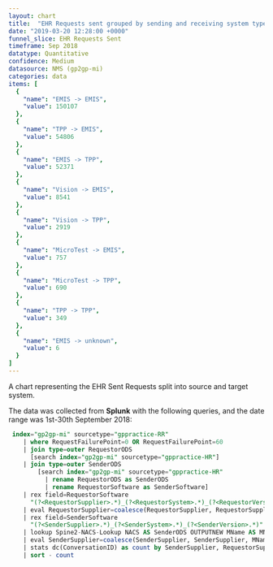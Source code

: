 ```yaml
---
layout: chart
title:  "EHR Requests sent grouped by sending and receiving system type"
date: "2019-03-20 12:28:00 +0000"
funnel_slice: EHR Requests Sent
timeframe: Sep 2018
datatype: Quantitative
confidence: Medium
datasource: NMS (gp2gp-mi)
categories: data
items: [
  {
    "name": "EMIS -> EMIS",
    "value": 150107
  },
  {
    "name": "TPP -> EMIS",
    "value": 54806
  },
  {
    "name": "EMIS -> TPP",
    "value": 52371
  },
  {
    "name": "Vision -> EMIS",
    "value": 8541
  },
  {
    "name": "Vision -> TPP",
    "value": 2919
  },
  {
    "name": "MicroTest -> EMIS",
    "value": 757
  },
  {
    "name": "MicroTest -> TPP",
    "value": 690
  },
  {
    "name": "TPP -> TPP",
    "value": 349
  },
  {
    "name": "EMIS -> unknown",
    "value": 6
  }
]
---
```

A chart representing the EHR Sent Requests split into source and target system.

The data was collected from **Splunk** with the following queries, and the date range was 1st-30th September 2018:

```sql
 index="gp2gp-mi" sourcetype="gppractice-RR"
    | where RequestFailurePoint=0 OR RequestFailurePoint=60 
    | join type=outer RequestorODS 
      [search index="gp2gp-mi" sourcetype="gppractice-HR"] 
    | join type=outer SenderODS 
        [search index="gp2gp-mi" sourcetype="gppractice-HR" 
          | rename RequestorODS as SenderODS 
          | rename RequestorSoftware as SenderSoftware]
    | rex field=RequestorSoftware 
      "(?<RequestorSupplier>.*)_(?<RequestorSystem>.*)_(?<RequestorVersion>.*)"
    | eval RequestorSupplier=coalesce(RequestorSupplier, RequestorSupplier, "unknown")
    | rex field=SenderSoftware 
      "(?<SenderSupplier>.*)_(?<SenderSystem>.*)_(?<SenderVersion>.*)"
    | lookup Spine2-NACS-Lookup NACS AS SenderODS OUTPUTNEW MName AS MName
    | eval SenderSupplier=coalesce(SenderSupplier, SenderSupplier, MName, MName, "unknown")
    | stats dc(ConversationID) as count by SenderSupplier, RequestorSupplier
    | sort - count
```
